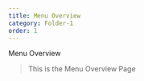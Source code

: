 ```yaml
---
title: Menu Overview
category: Folder-1
order: 1
---
```


Menu Overview

> This is the Menu Overview Page

